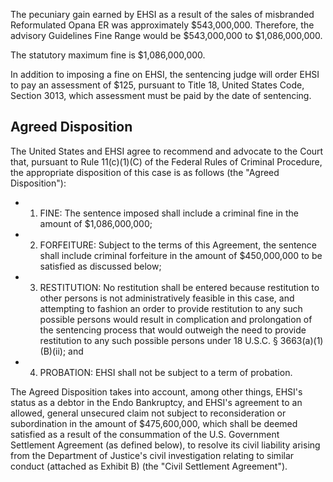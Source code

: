 The pecuniary gain earned by EHSI as a result of the sales of misbranded Reformulated Opana ER was approximately \$543,000,000. Therefore, the advisory Guidelines Fine Range would be \$543,000,000 to \$1,086,000,000.

The statutory maximum fine is \$1,086,000,000.

In addition to imposing a fine on EHSI, the sentencing judge will order EHSI to pay an assessment of \$125, pursuant to Title 18, United States Code, Section 3013, which assessment must be paid by the date of sentencing.

## Agreed Disposition

The United States and EHSI agree to recommend and advocate to the Court that, pursuant to Rule 11(c)(1)(C) of the Federal Rules of Criminal Procedure, the appropriate disposition of this case is as follows (the "Agreed Disposition"):

- 1. FINE: The sentence imposed shall include a criminal fine in the amount of \$1,086,000,000;
- 2. FORFEITURE: Subject to the terms of this Agreement, the sentence shall include criminal forfeiture in the amount of \$450,000,000 to be satisfied as discussed below;
- 3. RESTITUTION: No restitution shall be entered because restitution to other persons is not administratively feasible in this case, and attempting to fashion an order to provide restitution to any such possible persons would result in complication and prolongation of the sentencing process that would outweigh the need to provide restitution to any such possible persons under 18 U.S.C. § 3663(a)(1)(B)(ii); and
- 4. PROBATION: EHSI shall not be subject to a term of probation.

The Agreed Disposition takes into account, among other things, EHSI's status as a debtor in the Endo Bankruptcy, and EHSI's agreement to an allowed, general unsecured claim not subject to reconsideration or subordination in the amount of \$475,600,000, which shall be deemed satisfied as a result of the consummation of the U.S. Government Settlement Agreement (as defined below), to resolve its civil liability arising from the Department of Justice's civil investigation relating to similar conduct (attached as Exhibit B) (the "Civil Settlement Agreement").